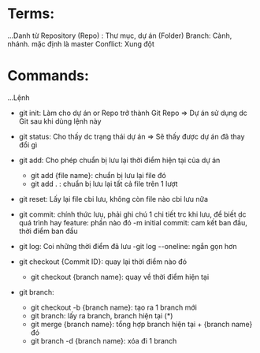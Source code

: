 # Terms:
 ...Danh từ
 Repository (Repo) : Thư mục, dự án (Folder)
 Branch: Cành, nhánh. mặc định là master
 Conflict: Xung đột


 # Commands:
 ...Lệnh

 - git init: Làm cho dự án or Repo trở thành Git Repo 
 => Dự án sử dụng dc Git sau khi dùng lệnh này

- git status: Cho thấy dc trạng thái dự án
=> Sẽ thấy được dự án đã thay đổi gì 

- git add: Cho phép chuẩn bị lưu lại thời điểm hiện tại của dự án 
    - git add {file name}: chuẩn bị lưu lại file đó
    - git add . : chuẩn bị lưu lại tất cả file trên 1 lượt

- git reset: Lấy lại file cbi lưu, không còn file nào cbi lưu nữa

- git commit: chính thức lưu, phải ghi chú 1 chi tiết trc khi lưu, để biết dc quá trình hay feature: phần nào đó
    -m initial commit: cam kết ban đầu, thời điểm ban đầu

- git log: Coi những thời điểm đã lưu
    -git log --oneline: ngắn gọn hơn

- git checkout {Commit ID}: quay lại thời điểm nào đó
    - git checkout {branch name}: quay về thời điểm hiện tại

- git branch: 
    - git checkout -b {branch name}: tạo ra 1 branch mới
    - git branch: lấy ra branch, branch hiện tại (*)
    - git merge {branch name}: 
    tổng hợp branch hiện tại + {branch name} đó
    - git branch -d {branch name}: xóa đi 1 branch